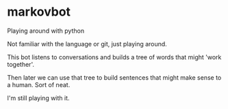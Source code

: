 markovbot
============
Playing around with python

Not familiar with the language or git, just playing around.

This bot listens to conversations and builds a tree of words that might 'work together'.

Then later we can use that tree to build sentences that might make sense to a human.  Sort of neat.

I'm still playing with it.
